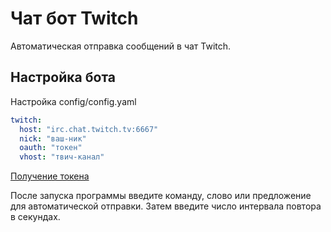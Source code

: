 
# Чат бот Twitch

Автоматическая отправка сообщений в чат Twitch.

## Настройка бота

Настройка config/config.yaml

```yaml
twitch:
  host: "irc.chat.twitch.tv:6667"
  nick: "ваш-ник"
  oauth: "токен"
  vhost: "твич-канал"
```

[Получение токена](https://twitchapps.com/tmi/)

После запуска программы введите команду, слово или предложение для автоматической отправки.
Затем введите число интервала повтора в секундах.